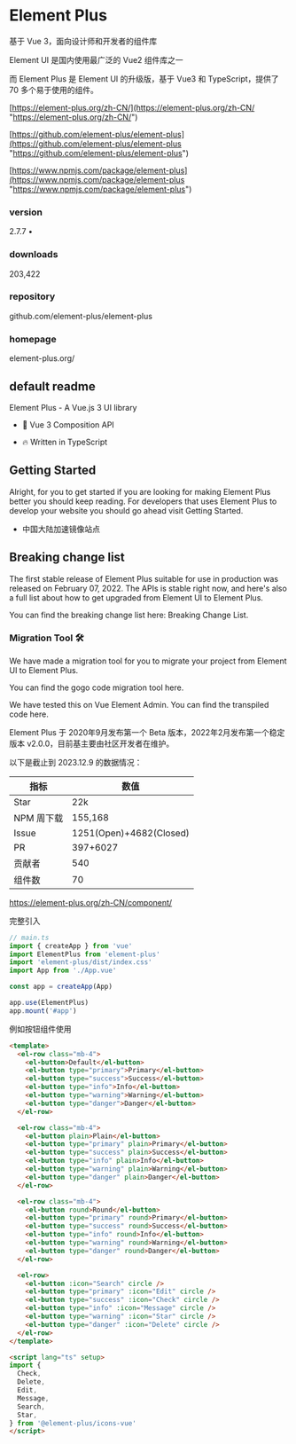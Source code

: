 # Element Plus

基于 Vue 3，面向设计师和开发者的组件库

Element UI 是国内使用最广泛的 Vue2 组件库之一

而 Element Plus 是 Element UI 的升级版，基于 Vue3 和 TypeScript，提供了 70 多个易于使用的组件。

[https://element-plus.org/zh-CN/](https://element-plus.org/zh-CN/ "https://element-plus.org/zh-CN/")

[https://github.com/element-plus/element-plus](https://github.com/element-plus/element-plus "https://github.com/element-plus/element-plus")

[https://www.npmjs.com/package/element-plus](https://www.npmjs.com/package/element-plus "https://www.npmjs.com/package/element-plus")

### version

2.7.7 •

### downloads

203,422

### repository

github.com/element-plus/element-plus

### homepage

element-plus.org/

## default readme

Element Plus - A Vue.js 3 UI library

* 💪 Vue 3 Composition API

* 🔥 Written in TypeScript

## Getting Started

Alright, for you to get started if you are looking for making Element Plus
better you should keep reading. For developers that uses Element Plus to
develop your website you should go ahead visit Getting
Started.

* 中国大陆加速镜像站点

## Breaking change list

The first stable release of Element Plus suitable for use in production was
released on February 07, 2022. The APIs is stable right now, and here's also a
full list about how to get upgraded from Element
UI to Element Plus.

You can find the breaking change list here: Breaking Change
List.

### Migration Tool 🛠️

We have made a migration tool for you to migrate your project from Element
UI to Element Plus.

You can find the gogo code migration
tool here.

We have tested this on Vue Element Admin. You can find the transpiled code
here.

Element Plus 于 2020年9月发布第一个 Beta 版本，2022年2月发布第一个稳定版本 v2.0.0，目前基主要由社区开发者在维护。

以下是截止到 2023.12.9 的数据情况：

| 指标      | 数值                      |
| ------- | ----------------------- |
| Star    | 22k                     |
| NPM 周下载 | 155,168                 |
| Issue   | 1251(Open)+4682(Closed) |
| PR      | 397+6027                |
| 贡献者     | 540                     |
| 组件数     | 70                      |



https://element-plus.org/zh-CN/component/



完整引入

```javascript
// main.ts
import { createApp } from 'vue'
import ElementPlus from 'element-plus'
import 'element-plus/dist/index.css'
import App from './App.vue'

const app = createApp(App)

app.use(ElementPlus)
app.mount('#app')
```

例如按钮组件使用

```html
<template>
  <el-row class="mb-4">
    <el-button>Default</el-button>
    <el-button type="primary">Primary</el-button>
    <el-button type="success">Success</el-button>
    <el-button type="info">Info</el-button>
    <el-button type="warning">Warning</el-button>
    <el-button type="danger">Danger</el-button>
  </el-row>

  <el-row class="mb-4">
    <el-button plain>Plain</el-button>
    <el-button type="primary" plain>Primary</el-button>
    <el-button type="success" plain>Success</el-button>
    <el-button type="info" plain>Info</el-button>
    <el-button type="warning" plain>Warning</el-button>
    <el-button type="danger" plain>Danger</el-button>
  </el-row>

  <el-row class="mb-4">
    <el-button round>Round</el-button>
    <el-button type="primary" round>Primary</el-button>
    <el-button type="success" round>Success</el-button>
    <el-button type="info" round>Info</el-button>
    <el-button type="warning" round>Warning</el-button>
    <el-button type="danger" round>Danger</el-button>
  </el-row>

  <el-row>
    <el-button :icon="Search" circle />
    <el-button type="primary" :icon="Edit" circle />
    <el-button type="success" :icon="Check" circle />
    <el-button type="info" :icon="Message" circle />
    <el-button type="warning" :icon="Star" circle />
    <el-button type="danger" :icon="Delete" circle />
  </el-row>
</template>

<script lang="ts" setup>
import {
  Check,
  Delete,
  Edit,
  Message,
  Search,
  Star,
} from '@element-plus/icons-vue'
</script>
```


